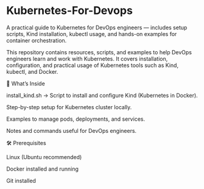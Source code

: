 # Kubernetes-For-Devops
A practical guide to Kubernetes for DevOps engineers — includes setup scripts, Kind installation, kubectl usage, and hands-on examples for container orchestration.

This repository contains resources, scripts, and examples to help DevOps engineers learn and work with Kubernetes.
It covers installation, configuration, and practical usage of Kubernetes tools such as Kind, kubectl, and Docker.

📌 What’s Inside

install_kind.sh → Script to install and configure Kind (Kubernetes in Docker).

Step-by-step setup for Kubernetes cluster locally.

Examples to manage pods, deployments, and services.

Notes and commands useful for DevOps engineers.

🛠 Prerequisites

Linux (Ubuntu recommended)

Docker installed and running

Git installed
